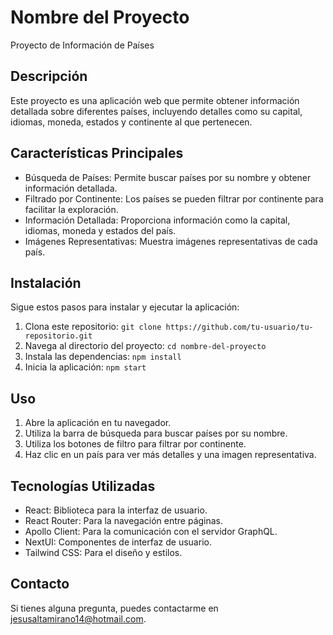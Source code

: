 # **Nombre del Proyecto**

Proyecto de Información de Países

## **Descripción**

Este proyecto es una aplicación web que permite obtener información detallada sobre diferentes países, incluyendo detalles como su capital, idiomas, moneda, estados y continente al que pertenecen.

## **Características Principales**

- Búsqueda de Países: Permite buscar países por su nombre y obtener información detallada.
- Filtrado por Continente: Los países se pueden filtrar por continente para facilitar la exploración.
- Información Detallada: Proporciona información como la capital, idiomas, moneda y estados del país.
- Imágenes Representativas: Muestra imágenes representativas de cada país.

## **Instalación**

Sigue estos pasos para instalar y ejecutar la aplicación:

1. Clona este repositorio: `git clone https://github.com/tu-usuario/tu-repositorio.git`
2. Navega al directorio del proyecto: `cd nombre-del-proyecto`
3. Instala las dependencias: `npm install`
4. Inicia la aplicación: `npm start`

## **Uso**

1. Abre la aplicación en tu navegador.
2. Utiliza la barra de búsqueda para buscar países por su nombre.
3. Utiliza los botones de filtro para filtrar por continente.
4. Haz clic en un país para ver más detalles y una imagen representativa.

## **Tecnologías Utilizadas**

- React: Biblioteca para la interfaz de usuario.
- React Router: Para la navegación entre páginas.
- Apollo Client: Para la comunicación con el servidor GraphQL.
- NextUI: Componentes de interfaz de usuario.
- Tailwind CSS: Para el diseño y estilos.


## **Contacto**

Si tienes alguna pregunta, puedes contactarme en [jesusaltamirano14@hotmail.com](mailto:jesusaltamirano14@hotmail.com).
